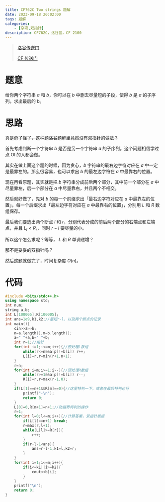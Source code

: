 ```yaml
---
title: CF762C Two strings 题解
date: 2023-09-18 20:02:00
tags: 题解
categories:
    - [杂项,双指针]
description: CF762C，洛谷蓝，CF 2100
---
```


>[洛谷传送门](https://www.luogu.com.cn/problem/CF762C)
>
>[CF 传送门](https://codeforces.com/problemset/problem/762/C)

# 题意

给你两个字符串 $a$ 和 $b$，你可以在 $b$ 中删去尽量短的子段，使得 $b$ 是 $a$ 的子序列。求出最后的 $b$。

# 思路

~~真是奇了怪了，这种题洛谷题解里竟然没有双指针的做法？~~

首先考虑判断一个字符串 $b$ 是否是另一个字符串 $a$ 的子序列。这个问题相信学过点 OI 的人都会做。

其实在做上面这个题的时候，因为贪心，$b$ 字符串的最右边字符对应在 $a$ 中一定是最靠左的。那么很容易，也可以求出 $b$ 的最左边字符在 $a$ 中最靠右的位置。

现在再看原题，其实就是把 $b$ 字符串分成前后两个部分，其中前一个部分在 $a$ 中尽量靠左，后一个部分在 $a$ 中尽量靠右，并且两个不相交。

然后就好做了，先对 $b$ 的每一个前缀求出「最右边字符对应在 $a$ 中最靠左的位置」，每一个后缀求出「最左边字符对应在 $a$ 中最靠右的位置」，分别用 $L$ 和 $R$ 数组保存。

最后我们要选出两个断点 $l$ 和 $r$，分别代表分成的前后两个部分的右端点和左端点，并且 $L_l<R_r$，同时 $r-l$ 要尽量的小。

所以这个怎么求呢？等等， $L$ 和 $R$ 单调递增？

那不是妥妥的双指针吗？

然后这题就做完了，时间复杂度 $O(n)$。

# 代码

```cpp
#include <bits/stdc++.h>
using namespace std;
int n,m;
string a,b;
int L[100005],R[100005];
int ans=1e9,k1,k2;//最短r-l，以及两个断点的记录 
int main(){
	cin>>a>>b;
	n=a.length(),m=b.length();
	a=" "+a,b=" "+b;
	int r=1;//指针 
	for(int i=1;i<=m;i++){//预处理L数组 
		while(r<=n&&a[p]!=b[i]) r++;
		L[i]=r,r=min(r+1,n+1);
	}
	r=n;
	for(int i=m;i>=1;i--){//预处理R数组 
		while(r>=1&&a[p]!=b[i]) r--;
		R[i]=r,r=max(r-1,0);
	}
	if(L[1]==n+1&&R[m]==0){//这里特判一下，或者在最后特判也行 
		printf("-\n");
		return 0;
	}
	L[0]=0,R[m+1]=n+1;//防越界特判的操作 
	r=1;
	for(int l=0;l<=m;i++){//计算答案，双指针板板 
		if(L[l]==n+1) break;
		r=max(r,l+1);
		while(L[l]>=R[r]){
			r++; 
		}
		if(r-l-1<ans){
			ans=r-l-1,k1=l,k2=r;
		}
	}
	for(int i=1;i<=m;i++){
		if(i<=k1||i>=k2){
			cout<<b[i];
		}
	}
	printf("\n");
	return 0;
}
```